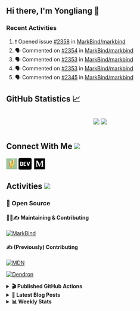 ## Hi there, I'm Yongliang 👋

### Recent Activities

<!--START_SECTION:activity-->
1. ❗ Opened issue [#2358](https://github.com/MarkBind/markbind/issues/2358) in [MarkBind/markbind](https://github.com/MarkBind/markbind)
2. 🗣 Commented on [#2354](https://github.com/MarkBind/markbind/pull/2354#issuecomment-1689832899) in [MarkBind/markbind](https://github.com/MarkBind/markbind)
3. 🗣 Commented on [#2353](https://github.com/MarkBind/markbind/issues/2353#issuecomment-1689830467) in [MarkBind/markbind](https://github.com/MarkBind/markbind)
4. 🗣 Commented on [#2353](https://github.com/MarkBind/markbind/issues/2353#issuecomment-1686439479) in [MarkBind/markbind](https://github.com/MarkBind/markbind)
5. 🗣 Commented on [#2345](https://github.com/MarkBind/markbind/pull/2345#issuecomment-1685457514) in [MarkBind/markbind](https://github.com/MarkBind/markbind)
<!--END_SECTION:activity-->

## GitHub Statistics :chart_with_upwards_trend:
<div align="center">
<div style="display: flex; align-items: center; justify-content: center;">

[![](https://github-readme-stats-tlylt.vercel.app/api?username=tlylt&show_icons=true&theme=tokyonight&hide_border=true&locale=en)](https://github.com/tlylt)
[![](https://github-readme-streak-stats.herokuapp.com/?user=tlylt&theme=tokyonight&hide_border=true)](https://github.com/tlylt)
</div>
</div>

## Connect With Me <img src="https://media.giphy.com/media/2wh5K5yE3ulp3xgYcG/giphy-downsized.gif" width="30">

<a href="https://www.yongliangliu.com/" target="_blank"><img align="center" src="static/site-icon.png" alt="yongliangliu.com" height="29" width="29" /></a>
<a href="https://dev.to/tlylt" target="_blank"><img align="center" src="static/dev-badge.svg" alt="dev.to/tlylt" height="35" width="35" /></a>
<a href="https://tlylt.medium.com" target="_blank"><img align="center" src="static/medium.png" alt="tlylt.medium.com" height="35" width="35" /></a>

## Activities <img src="https://media.giphy.com/media/WUlplcMpOCEmTGBtBW/giphy.gif" width="30">

### 🔭 Open Source

#### 👷‍♂️✍️ Maintaining & Contributing
[![MarkBind](https://github-readme-stats-tlylt.vercel.app/api/pin/?username=markbind&repo=markbind)](https://github.com/MarkBind/markbind)

#### ✍️ (Previously) Contributing
[![MDN](https://github-readme-stats-tlylt.vercel.app/api/pin/?username=mdn&repo=content)](https://github.com/mdn/content/issues?q=is%3Aopen+involves%3A%40me+sort%3Aupdated-desc)

[![Dendron](https://github-readme-stats-tlylt.vercel.app/api/pin/?username=dendronhq&repo=dendron)](https://github.com/dendronhq/dendron/issues?q=is%3Aopen+involves%3A%40me+sort%3Aupdated-desc)

<details>
<summary> <b>🎬 Published GitHub Actions </b> </summary>

[![install-graphviz](https://github-readme-stats-tlylt.vercel.app/api/pin/?username=tlylt&repo=install-graphviz)](https://github.com/tlylt/install-graphviz)

[![reposense-action](https://github-readme-stats-tlylt.vercel.app/api/pin/?username=tlylt&repo=reposense-action)](https://github.com/tlylt/reposense-action)

[![markbin-action](https://github-readme-stats-tlylt.vercel.app/api/pin/?username=markbind&repo=markbind-action)](https://github.com/MarkBind/markbind-action)

</details>

<details>
<summary> <b>📕 Latest Blog Posts</b> </summary>

<!-- BLOG-POST-LIST:START -->
- [Deploy a ChatGPT API Server in no time](https://www.yongliangliu.com/blog/chatgpt-nextjs-server/)
- [Creating a regex-based Markdown parser in TypeScript](https://www.yongliangliu.com/blog/rmark/)
- [Create VSCode Snippets for Markdown Blog Workflows](https://www.yongliangliu.com/blog/vscode-snippets/)
- [Brag Doc 2023](https://www.yongliangliu.com/blog/brag-doc-2023/)
- [My Journey into Open Source](https://www.yongliangliu.com/blog/my-journey-into-open-source/)
<!-- BLOG-POST-LIST:END -->

</details>

<details>
<summary> <b>📊 Weekly Stats</b> </summary>

<!--START_SECTION:waka-->
![Code Time](http://img.shields.io/badge/Code%20Time-1%2C113%20hrs%202%20mins-blue)

**🐱 My GitHub Data** 

> 📦 652.8 kB Used in GitHub's Storage 
 > 
> 🏆 1,409 Contributions in the Year 2023
 > 
> 🚫 Not Opted to Hire
 > 
> 📜 174 Public Repositories 
 > 
> 🔑 40 Private Repositories 
 > 
**I'm an Early 🐤** 

```text
🌞 Morning                3906 commits        ███████░░░░░░░░░░░░░░░░░░   29.41 % 
🌆 Daytime                3561 commits        ███████░░░░░░░░░░░░░░░░░░   26.82 % 
🌃 Evening                4923 commits        █████████░░░░░░░░░░░░░░░░   37.07 % 
🌙 Night                  889 commits         ██░░░░░░░░░░░░░░░░░░░░░░░   06.69 % 
```
📅 **I'm Most Productive on Wednesday** 

```text
Monday                   1737 commits        ███░░░░░░░░░░░░░░░░░░░░░░   13.08 % 
Tuesday                  1932 commits        ████░░░░░░░░░░░░░░░░░░░░░   14.55 % 
Wednesday                2146 commits        ████░░░░░░░░░░░░░░░░░░░░░   16.16 % 
Thursday                 1673 commits        ███░░░░░░░░░░░░░░░░░░░░░░   12.60 % 
Friday                   1716 commits        ███░░░░░░░░░░░░░░░░░░░░░░   12.92 % 
Saturday                 2019 commits        ████░░░░░░░░░░░░░░░░░░░░░   15.20 % 
Sunday                   2056 commits        ████░░░░░░░░░░░░░░░░░░░░░   15.48 % 
```


📊 **This Week I Spent My Time On** 

```text
🕑︎ Time Zone: Asia/Singapore

💬 Programming Languages: 
TypeScript               4 hrs               █████████████░░░░░░░░░░░░   51.61 % 
Markdown                 2 hrs 56 mins       █████████░░░░░░░░░░░░░░░░   37.96 % 
JSON                     17 mins             █░░░░░░░░░░░░░░░░░░░░░░░░   03.70 % 
CSS                      12 mins             █░░░░░░░░░░░░░░░░░░░░░░░░   02.61 % 
JavaScript               11 mins             █░░░░░░░░░░░░░░░░░░░░░░░░   02.37 % 
```


 Last Updated on 23/08/2023 00:43:36 UTC
<!--END_SECTION:waka-->

</details>
